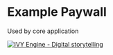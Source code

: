 Example Paywall 
===============

Used by core application

[![IVY Engine - Digital storytelling](http://static.agens.no/images/ivy_digital_storytelling_small.png)](http://ivyengine.com/)
